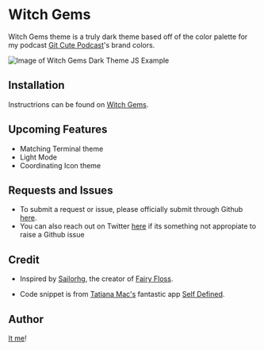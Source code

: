 # Witch Gems
Witch Gems theme is a truly dark theme based off of the color palette for my podcast <a href="https://www.gitcutepodcast.com">Git Cute Podcast</a>'s brand colors.

![Image of Witch Gems Dark Theme JS Example](https://i.imgur.com/puJ8daq.png)

## Installation
Instructrions can be found on <a href="https://javawitch.github.io/witchgems">Witch Gems</a>.

## Upcoming Features
* Matching Terminal theme
* Light Mode
* Coordinating Icon theme

## Requests and Issues
* To submit a request or issue, please officially submit through Github <a href="https://github.com/javawitch/witchgems-theme/issues">here</a>.
* You can also reach out on Twitter <a href="https://www.twitter.com/javavvitch">here</a> if its something not appropiate to raise a Github issue

## Credit

* Inspired by <a href="https://www.twitter.com/sailorhg">Sailorhg</a>, the creator of <a href="https://sailorhg.github.io/fairyfloss/">Fairy Floss</a>.

* Code snippet is from <a href="https://www.twitter.com/TatianaTMac">Tatiana Mac's</a> fantastic app <a href="https://www.twitter.com/SelfDefinedApp">Self Defined</a>.

## Author

<a href="https://www.twitter.com/javavvitch">It me</a>!
